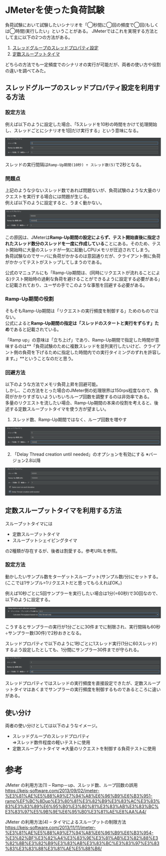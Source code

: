 # JMeterを使った負荷試験
負荷試験において試験したいシナリオを「◯秒間に◯回の頻度で◯回(もしくは◯時間)実行したい」ということがある。
JMeterではこれを実現する方法として主に以下の2つの方法がある。

1. [スレッドグループのスレッドプロパティ設定](#スレッドグループのスレッドプロパティ設定を利用する方法)
2. [定数スループットタイマ](#定数スループットタイマを利用する方法)

どちらの方法でも一定頻度でのシナリオの実行が可能だが、両者の使い方や役割の違いを調べてみた。

## スレッドグループのスレッドプロパティ設定を利用する方法
### 設定方法

例えば以下のように設定した場合、「5スレッドを10秒の時間をかけて処理開始し、スレッドごとにシナリオを1回だけ実行する」という意味になる。

![](Images/スレッドグループ設定1.PNG)

スレッドの実行間隔は`Ramp-Up期間(10秒) ÷ スレッド数(5)`で2秒となる。  

### 問題点

上記のような少ないスレッド数であれば問題ないが、負荷試験のような大量のリクエストを実行する場合には問題が生じる。  
例えば以下のように設定すると、うまく動かない。

![](Images/スレッドグループ設定2.PNG)

この原因は、JMeterは**Ramp-Up期間の設定によらず、テスト開始直後に指定されたスレッド数分のスレッドを一度に作成している**ことにある。そのため、テスト開始時に大量のスレッドが一気に起動しCPUメモリが圧迫されてしまう。  
負荷試験なのでサーバに負荷がかかるのは意図通りだが、クライアント側に負荷がかかってテストがストップしてしまうのである。

公式のマニュアルにも「Ramp-Up期間は、(同時にリクエストが流れることによる)テスト開始時の過剰な負荷を避けることができるように設定する必要がある」と記載されており、ユーザの手でこのような事態を回避する必要がある。

### Ramp-Up期間の役割

そもそもRamp-Up期間は「リクエストの実行頻度を制御する」ためのものではない。  
公式によると**Ramp-Up期間の指定は「スレッドのスタートと実行をずらす」ため**であると記載されている。

「Ramp up」の意味は「立ち上げ」であり、Ramp-Up期間で指定した時間が意味するのは**「負荷試験のために複数スレッドを並列実行したいけど、クライアント側の負荷を下げるために指定した時間内での実行タイミングのずれを許容します。」**ということなのだと思う。

### 回避方法

以下のような方法でメモリ負荷上昇を回避可能。  
しかし、この方法をとった場合のJMeter側の処理限界は150rps程度なので、負荷がかかりすぎないよういちいちループ回数を調整するのは非効率である。  
多量のリクエストを流したい場合、Ramp-Up期間の本来の役割を考えると、後述する定数スループットタイマを使う方が望ましい。

1. スレッド数、Ramp-Up期間ではなく、ループ回数を増やす

![](Images/スレッドグループ設定3.PNG)

2. 「Delay Thread creation until needed」のオプションを有効にする
	※バージョン2.8以降

![](Images/スレッドグループ設定4.PNG)



## 定数スループットタイマを利用する方法

スループットタイマには

- 定数スループットタイマ
- スループットシェイピングタイマ

の2種類が存在するが、後者は割愛する。参考URLを参照。

### 設定方法

動かしたいサンプル数をターゲットスループット(サンプル数/分)にセットする。  
(ここでは1サンプル=1リクエストだと思ってもらえればOK。)

例えば10秒ごとに5回サンプラーを実行したい場合は1分(=60秒)で30回なので、以下のように設定する。

![](Images/定数スループットタイマ設定1.PNG)

こうするとサンプラーの実行が1分ごとに30件までに制限され、実行間隔も60秒÷サンプラー数(30件)で2秒おきとなる。

スレッドプロパティで以下のように1秒ごとに1スレッド実行(1分に60スレッド)するよう設定したとしても、1分間にサンプラー30件までが守られる。

![](Images/スレッドグループ設定5.PNG)

スレッドプロパティではスレッドの実行頻度を直接設定できたが、定数スループットタイマはあくまでサンプラーの実行頻度を制御するものであるところに違いがある。

## 使い分け

両者の使い分けとしては以下のようなイメージ。

- スレッドグループのスレッドプロパティ  
	⇒スレッド数件程度の軽いテストに使用
- 定数スループットタイマ
	⇒大量のリクエストを制御する負荷テストに使用


# 参考
JMeter の利用方法(1) – Ramp－up、スレッド数、ループ回数の誤用  
https://keis-software.com/2013/09/02/jmeter-%E3%81%AE%E5%88%A9%E7%94%A8%E6%96%B9%E6%B3%951-ramp%EF%BC%8Dup%E3%80%81%E3%82%B9%E3%83%AC%E3%83%83%E3%83%89%E6%95%B0%E3%80%81%E3%83%AB%E3%83%BC%E3%83%97%E5%9B%9E%E6%95%B0%E3%81%AE%E8%AA%A4/

JMeter の利用方法(4) – タイマによるスループットの制限方法  
https://keis-software.com/2013/11/11/jmeter-%E3%81%AE%E5%88%A9%E7%94%A8%E6%96%B9%E6%B3%954-%E3%82%BF%E3%82%A4%E3%83%9E%E3%81%AB%E3%82%88%E3%82%8B%E3%82%B9%E3%83%AB%E3%83%BC%E3%83%97%E3%83%83%E3%83%88%E3%81%AE%E5%88%B6/
